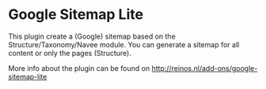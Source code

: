 Google Sitemap Lite
======================

This plugin create a (Google) sitemap based on the Structure/Taxonomy/Navee module. You can generate a sitemap for all content or only the pages (Structure).

More info about the plugin can be found on http://reinos.nl/add-ons/google-sitemap-lite